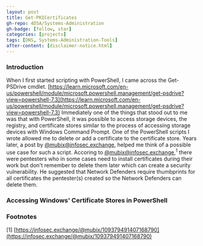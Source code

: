 ```yaml
---
layout: post
title: Get-PKICertificates
gh-repo: 4D5A/Systems-Administration
gh-badge: [follow, star]
categories: [projects]
tags: [DNS, Systems-Administration-Tools]
after-content: [disclaimer-notice.html]
---
```

### Introduction
When I first started scripting with PowerShell, I came across the Get-PSDrive cmdlet. [https://learn.microsoft.com/en-us/powershell/module/microsoft.powershell.management/get-psdrive?view=powershell-7.3](https://learn.microsoft.com/en-us/powershell/module/microsoft.powershell.management/get-psdrive?view=powershell-7.3) Immediately one of the things that stood out to me was that with PowerShell, it was possible to access storage devices, the registry, and certificate stores similar to the process of accessing storage devices with Windows Command Prompt. One of the PowerShell scripts I wrote allowed me to delete or add a certificate to the certificate store. Years later, a post by [@mubix@infosec.exchange](https://infosec.exchange/@mubix), helped me think of a possible use case for such a script. Accoring to [@mubix@infosec.exchange](https://infosec.exchange/@mubix),<sup>1</sup> there were pentesters who in some cases need to install certificates during their work but don't remember to delete them later which can create a security vulnerability. He suggested that Network Defenders require thumbprints for all certificates the pentester(s) created so the Network Defenders can delete them.

### Accessing Windows' Certificate Stores in PowerShell


### Footnotes
[1] [https://infosec.exchange/@mubix/109379491407168790](https://infosec.exchange/@mubix/109379491407168790)